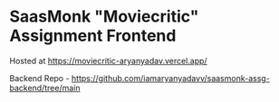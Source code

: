 # SaasMonk "Moviecritic" Assignment Frontend

Hosted at https://moviecritic-aryanyadav.vercel.app/

Backend Repo - https://github.com/iamaryanyadavv/saasmonk-assg-backend/tree/main
